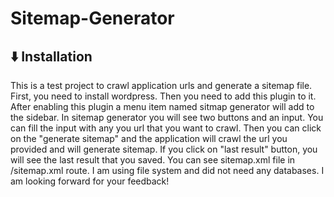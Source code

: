 #  Sitemap-Generator

## <g-emoji class="g-emoji" alias="arrow_down" fallback-src="https://github.githubassets.com/images/icons/emoji/unicode/2b07.png">⬇️</g-emoji> Installation

This is a test project to crawl application urls and generate a sitemap file.
First, you need to install wordpress. Then you need to add this plugin to it. After enabling this plugin a menu item named sitmap generator will add to the sidebar.
In sitemap generator you will see two buttons and an input. You can fill the input with any you url that you want to crawl. Then you can click on the "generate sitemap" and the application will crawl the url you provided and will generate sitemap. If you click on "last result" button, you will see the last result that you saved.
You can see sitemap.xml file in /sitemap.xml route. I am using file system and did not need any databases. 
I am looking forward for your feedback!

